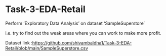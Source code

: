 # Task-3-EDA-Retail
Perform ‘Exploratory Data Analysis’ on dataset ‘SampleSuperstore’

i.e. try to find out the weak areas where you can work to make more profit.

Dataset link :https://github.com/shivambaldha1/Task-3-EDA-Retail/blob/main/SampleSuperstore.csv


